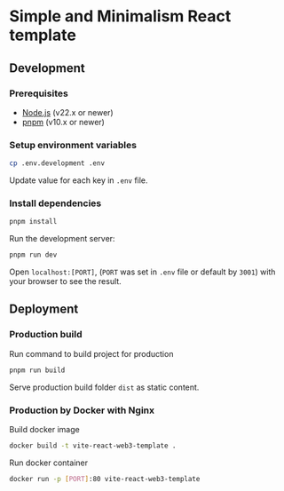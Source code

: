 # Simple and Minimalism React template

## Development

### Prerequisites

- [Node.js](https://nodejs.org/en/download/) (v22.x or newer)
- [pnpm](https://pnpm.io/installation) (v10.x or newer)

### Setup environment variables

```bash
cp .env.development .env
```

Update value for each key in `.env` file.

### Install dependencies

```bash
pnpm install
```

Run the development server:

```bash
pnpm run dev
```

Open `localhost:[PORT]`, (`PORT` was set in `.env` file or default by `3001`) with your browser to see the result.

## Deployment

### Production build

Run command to build project for production

```bash
pnpm run build
```

Serve production build folder `dist` as static content.

### Production by Docker with Nginx

Build docker image

```bash
docker build -t vite-react-web3-template .
```

Run docker container

```bash
docker run -p [PORT]:80 vite-react-web3-template
```
